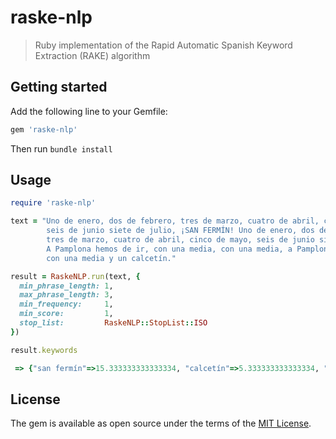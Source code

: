# raske-nlp

> Ruby implementation of the Rapid Automatic Spanish Keyword Extraction (RAKE) algorithm

## Getting started
Add the following line to your Gemfile:

```ruby
gem 'raske-nlp'
```

Then run `bundle install`


## Usage

```ruby
require 'raske-nlp'

text = "Uno de enero, dos de febrero, tres de marzo, cuatro de abril, cinco de mayo,
        seis de junio siete de julio, ¡SAN FERMÍN! Uno de enero, dos de febrero,
        tres de marzo, cuatro de abril, cinco de mayo, seis de junio siete de julio, ¡SAN FERMÍN!
        A Pamplona hemos de ir, con una media, con una media, a Pamplona hemos de ir
        con una media y un calcetín."

result = RaskeNLP.run(text, {
  min_phrase_length: 1,
  max_phrase_length: 3,
  min_frequency:     1,
  min_score:         1,
  stop_list:         RaskeNLP::StopList::ISO
})

result.keywords
```

```ruby
 => {"san fermín"=>15.333333333333334, "calcetín"=>5.333333333333334, "media"=>1.0, "pamplona"=>1.0, "julio"=>1.0, "junio"=>1.0, "mayo"=>1.0, "abril"=>1.0, "marzo"=>1.0, "febrero"=>1.0, "enero"=>1.0}
```

## License

The gem is available as open source under the terms of the [MIT License](https://opensource.org/licenses/MIT).
